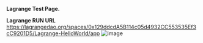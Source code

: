 **Lagrange Test Page.**

**Lagrange RUN URL**
https://lagrangedao.org/spaces/0x129ddcdA5B114c05d4932CC553535Ef3cC9201D5/Lagrange-HelloWorld/app
![image](https://github.com/blockchain315/awesome-swanchain/assets/173136503/5dcc3e73-3359-42d4-b4c4-e00fe7a2ada4)
